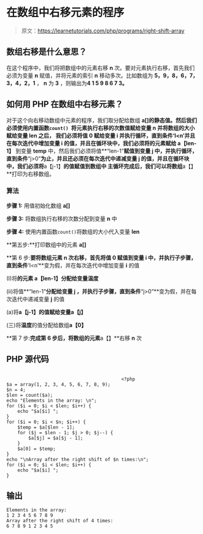 # 在数组中右移元素的程序

> 原文：<https://learnetutorials.com/php/programs/right-shift-array>

## 数组右移是什么意思？

在这个程序中，我们将把数组中的元素右移 **n** 次。要对元素执行右移，首先我们必须为变量 **n** 赋值，并将元素的索引 **n** 移动多次。比如数组为 **5，9，8，6，7，3，4，2，1** ， **n** 为 **3** ，则输出为**4 1 5 9 8 6 7 3。**

## 如何用 PHP 在数组中右移元素？

对于这个向右移动数组中元素的程序，我们取分配给数组 **a[]的静态值。**然后我们必须使用内置函数`count() `将元素执行右移的次数值赋给变量 **n** 并将数组的大小赋给变量 **len** 之后， 我们必须将值 **0** 赋给变量 **i** 并执行循环，直到条件**‘I<n’**并且在每次迭代中增加变量 **i** 的值，并且在循环块中，我们必须将**的元素赋给 a【len-1】** 到变量 **temp** 中，然后我们必须将值**“len-1”**赋值到变量 **j** 中，并执行循环，直到条件**“j>0”**为止，并且还必须在每次迭代中递减变量 **j** 的值，并且在循环块中，我们必须将**a【j-1】**的值赋值到数组中 主循环完成后，我们可以将数组**a【】**打印为右移数组。

### 算法

**步骤 1:** 用值初始化数组 **a[]**

**步骤 3:** 将数组执行右移的次数分配到变量 **n** 中

**步骤 4:** 使用内置函数`count()`将数组的大小代入变量 **len**

**第五步:**打印数组中的元素 **a[]**

**第 6 步:**要将数组元素 **n** 次右移，首先将值 **0** 赋值到变量 **i** 中，并执行子步骤，直到条件**‘I<n’**变为假，并在每次迭代中增加变量 **i** 的值

(I)将**的元素 a【len-1】**分配给变量**温度**

(ii)将值**“len-1”**分配给变量 **j** ，并执行子步骤，直到条件**“j>0”**变为假，并在每次迭代中递减变量 **j** 的值

(a)将**a【j-1】**的值赋给变量**a【j】**

(三)将**温度**的值分配给数组**a【0】**

**第 7 步:**完成第 6 步后，将数组的元素**a【】**右移 **n** 次

## PHP 源代码

```

                                          <?php
$a = array(1, 2, 3, 4, 5, 6, 7, 8, 9);
$n = 4;
$len = count($a);
echo "Elements in the array: \n";
for ($i = 0; $i < $len; $i++) {
    echo "$a[$i] ";
}
for ($i = 0; $i < $n; $i++) {
    $temp = $a[$len - 1];
    for ($j = $len - 1; $j > 0; $j--) {
        $a[$j] = $a[$j - 1];
    }
    $a[0] = $temp;
}
echo "\nArray after the right shift of $n times:\n";
for ($i = 0; $i < $len; $i++) {
    echo "$a[$i] ";
}

```

## 输出

```
Elements in the array:
1 2 3 4 5 6 7 8 9
Array after the right shift of 4 times:
6 7 8 9 1 2 3 4 5
```